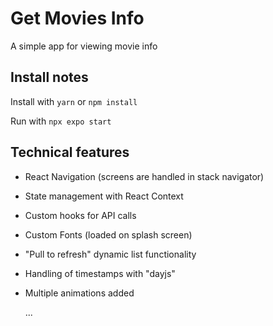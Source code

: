 # Get Movies Info

A simple app for viewing movie info

## Install notes

Install with `yarn` or `npm install`

Run with `npx expo start`

## Technical features

- React Navigation (screens are handled in stack navigator)
- State management with React Context
- Custom hooks for API calls
- Custom Fonts (loaded on splash screen)
- "Pull to refresh" dynamic list functionality
- Handling of timestamps with "dayjs"
- Multiple animations added

  ...
